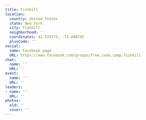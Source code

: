 ```yaml
---
title: Fishkill
location:
  country: United States
  state: New York
  city: Fishkill
  neighborhood: ''
  coordinates: 41.535575, -73.898702
  plusCode: ''
social:
  name: Facebook page
  URL: https://www.facebook.com/groups/free.code.camp.fishkill
chat:
  name: ''
  URL: ''
event:
  name: ''
  URL: ''
leaders:
- name: ''
  URL: ''
photos:
  old: ''
  cover: ''
---
```

